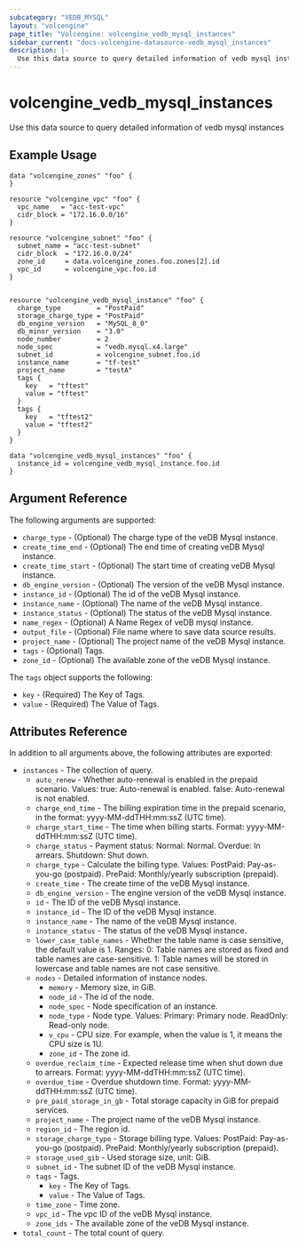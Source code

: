 ```yaml
---
subcategory: "VEDB_MYSQL"
layout: "volcengine"
page_title: "Volcengine: volcengine_vedb_mysql_instances"
sidebar_current: "docs-volcengine-datasource-vedb_mysql_instances"
description: |-
  Use this data source to query detailed information of vedb mysql instances
---
```

# volcengine_vedb_mysql_instances
Use this data source to query detailed information of vedb mysql instances
## Example Usage
```hcl
data "volcengine_zones" "foo" {
}

resource "volcengine_vpc" "foo" {
  vpc_name   = "acc-test-vpc"
  cidr_block = "172.16.0.0/16"
}

resource "volcengine_subnet" "foo" {
  subnet_name = "acc-test-subnet"
  cidr_block  = "172.16.0.0/24"
  zone_id     = data.volcengine_zones.foo.zones[2].id
  vpc_id      = volcengine_vpc.foo.id
}


resource "volcengine_vedb_mysql_instance" "foo" {
  charge_type         = "PostPaid"
  storage_charge_type = "PostPaid"
  db_engine_version   = "MySQL_8_0"
  db_minor_version    = "3.0"
  node_number         = 2
  node_spec           = "vedb.mysql.x4.large"
  subnet_id           = volcengine_subnet.foo.id
  instance_name       = "tf-test"
  project_name        = "testA"
  tags {
    key   = "tftest"
    value = "tftest"
  }
  tags {
    key   = "tftest2"
    value = "tftest2"
  }
}

data "volcengine_vedb_mysql_instances" "foo" {
  instance_id = volcengine_vedb_mysql_instance.foo.id
}
```
## Argument Reference
The following arguments are supported:
* `charge_type` - (Optional) The charge type of the veDB Mysql instance.
* `create_time_end` - (Optional) The end time of creating veDB Mysql instance.
* `create_time_start` - (Optional) The start time of creating veDB Mysql instance.
* `db_engine_version` - (Optional) The version of the veDB Mysql instance.
* `instance_id` - (Optional) The id of the veDB Mysql instance.
* `instance_name` - (Optional) The name of the veDB Mysql instance.
* `instance_status` - (Optional) The status of the veDB Mysql instance.
* `name_regex` - (Optional) A Name Regex of veDB mysql instance.
* `output_file` - (Optional) File name where to save data source results.
* `project_name` - (Optional) The project name of the veDB Mysql instance.
* `tags` - (Optional) Tags.
* `zone_id` - (Optional) The available zone of the veDB Mysql instance.

The `tags` object supports the following:

* `key` - (Required) The Key of Tags.
* `value` - (Required) The Value of Tags.

## Attributes Reference
In addition to all arguments above, the following attributes are exported:
* `instances` - The collection of query.
    * `auto_renew` - Whether auto-renewal is enabled in the prepaid scenario. Values:
true: Auto-renewal is enabled.
false: Auto-renewal is not enabled.
    * `charge_end_time` - The billing expiration time in the prepaid scenario, in the format: yyyy-MM-ddTHH:mm:ssZ (UTC time).
    * `charge_start_time` - The time when billing starts. Format: yyyy-MM-ddTHH:mm:ssZ (UTC time).
    * `charge_status` - Payment status:
Normal: Normal.
Overdue: In arrears.
Shutdown: Shut down.
    * `charge_type` - Calculate the billing type. Values:
PostPaid: Pay-as-you-go (postpaid).
PrePaid: Monthly/yearly subscription (prepaid).
    * `create_time` - The create time of the veDB Mysql instance.
    * `db_engine_version` - The engine version of the veDB Mysql instance.
    * `id` - The ID of the veDB Mysql instance.
    * `instance_id` - The ID of the veDB Mysql instance.
    * `instance_name` - The name of the veDB Mysql instance.
    * `instance_status` - The status of the veDB Mysql instance.
    * `lower_case_table_names` - Whether the table name is case sensitive, the default value is 1.
Ranges:
0: Table names are stored as fixed and table names are case-sensitive.
1: Table names will be stored in lowercase and table names are not case sensitive.
    * `nodes` - Detailed information of instance nodes.
        * `memory` - Memory size, in GiB.
        * `node_id` - The id of the node.
        * `node_spec` - Node specification of an instance.
        * `node_type` - Node type. Values:
Primary: Primary node.
ReadOnly: Read-only node.
        * `v_cpu` - CPU size. For example, when the value is 1, it means the CPU size is 1U.
        * `zone_id` - The zone id.
    * `overdue_reclaim_time` - Expected release time when shut down due to arrears. Format: yyyy-MM-ddTHH:mm:ssZ (UTC time).
    * `overdue_time` - Overdue shutdown time. Format: yyyy-MM-ddTHH:mm:ssZ (UTC time).
    * `pre_paid_storage_in_gb` - Total storage capacity in GiB for prepaid services.
    * `project_name` - The project name of the veDB Mysql instance.
    * `region_id` - The region id.
    * `storage_charge_type` - Storage billing type. Values:
PostPaid: Pay-as-you-go (postpaid).
PrePaid: Monthly/yearly subscription (prepaid).
    * `storage_used_gib` - Used storage size, unit: GiB.
    * `subnet_id` - The subnet ID of the veDB Mysql instance.
    * `tags` - Tags.
        * `key` - The Key of Tags.
        * `value` - The Value of Tags.
    * `time_zone` - Time zone.
    * `vpc_id` - The vpc ID of the veDB Mysql instance.
    * `zone_ids` - The available zone of the veDB Mysql instance.
* `total_count` - The total count of query.


